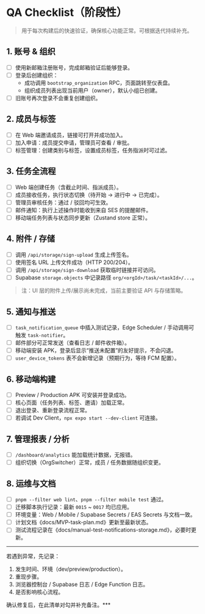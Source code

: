# QA Checklist（阶段性）

> 用于每次构建后的快速验证，确保核心功能正常。可根据迭代持续补充。

## 1. 账号 & 组织
- [ ] 使用新邮箱注册账号，完成邮箱验证后能够登录。
- [ ] 登录后创建组织：  
  - 成功调用 `bootstrap_organization` RPC，页面跳转至仪表盘。  
  - 组织成员列表出现当前用户（owner），默认小组已创建。
- [ ] 旧账号再次登录不会重复创建组织。

## 2. 成员与标签
- [ ] 在 Web 端邀请成员，链接可打开并成功加入。  
- [ ] 加入申请：成员提交申请，管理员可查看 / 审批。  
- [ ] 标签管理：创建类别与标签，设置成员标签，任务指派时可过滤。

## 3. 任务全流程
- [ ] Web 端创建任务（含截止时间、指派成员）。  
- [ ] 成员接收任务，执行状态切换（待开始 → 进行中 → 已完成）。  
- [ ] 管理员审核任务：通过 / 驳回均可生效。  
- [ ] 邮件通知：执行上述操作时能收到来自 SES 的提醒邮件。
- [ ] 移动端任务列表与状态同步更新（Zustand store 正常）。

## 4. 附件 / 存储
- [ ] 调用 `/api/storage/sign-upload` 生成上传签名。  
- [ ] 使用签名 URL 上传文件成功（HTTP 200/204）。  
- [ ] 调用 `/api/storage/sign-download` 获取临时链接并可访问。  
- [ ] Supabase `storage.objects` 中记录路径 `org/<orgId>/task/<taskId>/...`。
> 注：UI 层的附件上传/展示尚未完成，当前主要验证 API 与存储策略。

## 5. 通知与推送
- [ ] `task_notification_queue` 中插入测试记录，Edge Scheduler / 手动调用可触发 `task-notifier`。  
- [ ] 邮件部分可正常发送（查看日志 / 邮件收件箱）。  
- [ ] 移动端安装 APK，登录后显示“推送未配置”的友好提示，不会闪退。  
- [ ] `user_device_tokens` 表不会新增记录（预期行为，等待 FCM 配置）。

## 6. 移动端构建
- [ ] Preview / Production APK 可安装并登录成功。  
- [ ] 核心页面（任务列表、标签、邀请）加载正常。  
- [ ] 退出登录、重新登录流程正常。  
- [ ] 若调试 Dev Client，`npx expo start --dev-client` 可连接。

## 7. 管理报表 / 分析
- [ ] `/dashboard/analytics` 能加载统计数据，无报错。  
- [ ] 组织切换（OrgSwitcher）正常，成员 / 任务数据随组织变更。

## 8. 运维与文档
- [ ] `pnpm --filter web lint`、`pnpm --filter mobile test` 通过。  
- [ ] 迁移脚本执行记录：最新 `0015` ~ `0017` 均已应用。  
- [ ] 环境变量：Web / Mobile / Supabase Secrets / EAS Secrets 与文档一致。  
- [ ] 计划文档《docs/MVP-task-plan.md》更新至最新状态。  
- [ ] 测试流程记录在《docs/manual-test-notifications-storage.md》，必要时更新。

---

若遇到异常，先记录：  
1. 发生时间、环境（dev/preview/production）。  
2. 重现步骤。  
3. 浏览器控制台 / Supabase 日志 / Edge Function 日志。  
4. 是否影响核心流程。  

确认修复后，在此清单对勾并补充备注。***
